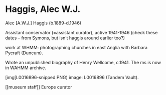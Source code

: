 # Haggis, Alec W.J.

Alec \[A.W.J.\] Haggis \(b.1889-d.1946\)

Assistant conservator \(=assistant curator\), active 1941-1946 \(check these dates – from Symons, but isn’t haggis around earlier too?\)

work at WHMM: photographing churches in east Anglia with Barbara Pycraft \(Duncum\).

Wrote an unpublished biography of Henry Wellcome, c.1941. The ms is now in WAHMM archive.

\[img\[L0016896-snipped.PNG\) image: L0016896 \(Tandem Vault\).

\[\[museum staff\]\] Europe curator

